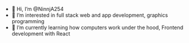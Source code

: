 - 👋 Hi, I’m @NinnjA254
- 👀 I’m interested in full stack web and app development, graphics programming
- 🌱 I’m currently learning how computers work under the hood, Frontend development with React

<!---
NinnjA254/NinnjA254 is a ✨ special ✨ repository because its `README.md` (this file) appears on your GitHub profile.
You can click the Preview link to take a look at your changes.
--->
